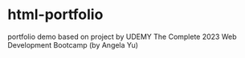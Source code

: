 # html-portfolio
portfolio demo based on project by UDEMY The Complete 2023 Web Development Bootcamp (by Angela Yu)
